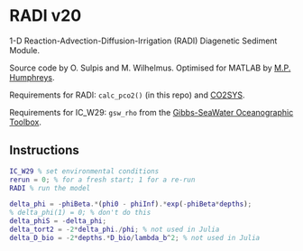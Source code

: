 # RADI v20

1-D Reaction-Advection-Diffusion-Irrigation (RADI) Diagenetic Sediment Module.

Source code by O. Sulpis and M. Wilhelmus. Optimised for MATLAB by [M.P. Humphreys](https://mvdh.xyz).

Requirements for RADI: `calc_pco2()` (in this repo) and [CO2SYS](https://github.com/jamesorr/CO2SYS-MATLAB/blob/master/src/CO2SYS.m).

Requirements for IC_W29: `gsw_rho` from the [Gibbs-SeaWater Oceanographic Toolbox](http://www.teos-10.org/software.htm).

## Instructions

```matlab
IC_W29 % set environmental conditions
rerun = 0; % for a fresh start; 1 for a re-run
RADI % run the model
```

```matlab
delta_phi = -phiBeta.*(phi0 - phiInf).*exp(-phiBeta*depths);
% delta_phi(1) = 0; % don't do this
delta_phiS = -delta_phi;
delta_tort2 = -2*delta_phi./phi; % not used in Julia
delta_D_bio = -2*depths.*D_bio/lambda_b^2; % not used in Julia
```

